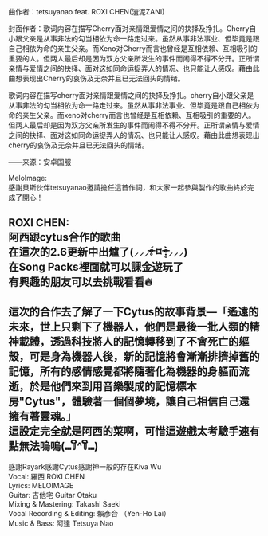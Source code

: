 曲作者：tetsuyanao feat. ROXI CHEN(渣泥ZANI)

封面作者：歌词内容在描写Cherry面对亲情跟爱情之间的抉择及挣扎。Cherry自小跟父亲是从事非法的勾当相依为命一路走过来。虽然从事非法事业、但毕竟是跟自己相依为命的亲生父亲。而Xeno对Cherry而言也曾经是互相依赖、互相吸引的重要的人。但两人最后却是因为双方父亲所发生的事件而闹得不得不分开。正所谓亲情与爱情之间的抉择、面对这如同命运捉弄人的情况、也只能让人感叹。藉由此曲想表现出Cherry的哀伤及无奈并且已无法回头的情绪。

歌词内容在描写cherry面对亲情跟爱情之间的抉择及挣扎。cherry自小跟父亲是从事非法的勾当相依为命一路走过来。虽然从事非法事业、但毕竟是跟自己相依为命的亲生父亲。而xeno对cherry而言也曾经是互相依赖、互相吸引的重要的人。但两人最后却是因为双方父亲所发生的事件而闹得不得不分开。正所谓亲情与爱情之间的抉择、面对这如同命运捉弄人的情况、也只能让人感叹。藉由此曲想表现出cherry的哀伤及无奈并且已无法回头的情绪。

——来源：安卓国服

MeloImage:  
感謝貝斯伙伴tetsuyanao邀請擔任這首作詞，和大家一起參與製作的歌曲終於完成了開心！

ROXI CHEN:  
阿西跟cytus合作的歌曲  
在這次的2.6更新中出爐了(⸝⸝⸝ᵒ̴̶̷̥́ ⌑ ᵒ̴̶̷̣̥̀⸝⸝⸝)  
在Song Packs裡面就可以課金遊玩了  
有興趣的朋友可以去挑戰看看🔥
-  
這次的合作去了解了一下Cytus的故事背景—「遙遠的未來，世上只剩下了機器人，他們是最後一批人類的精神載體，透過科技將人的記憶轉移到了不會死亡的軀殼，可是身為機器人後，新的記憶將會漸漸排擠掉舊的記憶，所有的感情感覺都將隨著化為機器的身軀而流逝，於是他們來到用音樂製成的記憶標本房"Cytus"，體驗著一個個夢境，讓自己相信自己還擁有著靈魂。」  
這設定完全就是阿西的菜啊，可惜這遊戲太考驗手速有點無法嗚嗚(⑉꒦ິ^꒦ິ⑉)  
-  
感謝Rayark感謝Cytus感謝神一般的存在Kiva Wu  
Vocal: 羅西 ROXI CHEN  
Lyrics: MELOIMAGE  
Guitar: 吉他宅 Guitar Otaku  
Mixing & Mastering: Takashi Saeki  
Vocal Recording & Editing: 賴彥合 （Yen-Ho Lai）  
Music & Bass: 阿達 Tetsuya Nao
